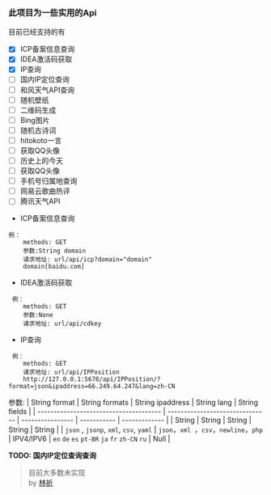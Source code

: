 ### 此项目为一些实用的Api

目前已经支持的有

- [x] ICP备案信息查询
- [x] IDEA激活码获取
- [x] IP查询
- [ ] 国内IP定位查询
- [ ] 和风天气API查询
- [ ] 随机壁纸
- [ ] 二维码生成
- [ ] Bing图片
- [ ] 随机古诗词
- [ ] hitokoto一言
- [ ] 获取QQ头像
- [ ] 历史上的今天
- [ ] 获取QQ头像
- [ ] 手机号归属地查询
- [ ] 网易云歌曲热评
- [ ] 腾讯天气API

+ ICP备案信息查询
```url
例：
    methods: GET
    参数:String domain
    请求地址: url/api/icp?domain="domain" 
    domain[baidu.com]
```

+ IDEA激活码获取
```url
 例：
    methods: GET
    参数:None
    请求地址: url/api/cdkey
 ```
+ IP查询
```url
 例：
    methods: GET
    请求地址: url/api/IPPosition
    http://127.0.0.1:5678/api/IPPosition/?format=json&ipaddress=66.249.64.247&lang=zh-CN
```
参数:
| String format                          | String formats                  | String ipaddress | String lang | String fields |
| -------------------------------------- | ------------------------------- | ---------------- | ----------- | ------------- |
| String                                 | String                          | String           | String      | String        |
| `json` , `jsonp`, `xml`, `csv`, `yaml` | `json`，`xml `，`csv`，`newline`，`php` | IPV4/IPV6 | `en` `de` `es` `pt-BR` `ja` `fr` `zh-CN` `ru` | Null |


**TODO: 国内IP定位查询查询**

> 目前大多数未实现  
by [林祈](https://dnslin.com)
